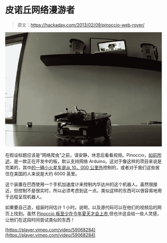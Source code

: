 # 皮诺丘网络漫游者

> 原文：<https://hackaday.com/2013/02/09/pinoccio-web-rover/>

[![web-rover](img/863581471ea1b5cfbfbe52ae7bd0bbc8.png)](http://hackaday.com/?attachment_id=94307)

在假设标题应该是“网络爬虫”之前，请安静，休息后看看视频。Pinoccio，[如前所述](http://hackaday.com/2013/01/26/pinoccio-an-ecosystem-for-the-internet-of-things/ "pinoccio")，是一款正在开发中的板，默认支持网络 Arduino。这对于像这样的项目来说是完美的，其中[的一辆小火星车是从 10，000 公里外](http://pinocc.io/examples/webrover/ "pinoccio webrover")控制的，或者对于我们这些居住在美国的人来说是大约 6000 英里。

这个装置在巴西使用一个手机加速度计来控制内华达州的这个机器人。虽然很接近，但控制不是很实时，所以必须考虑到这一点。类似这样的东西可以很容易地用于远程呈现机器人。

如果要自己造，组装时间估计 1 小时。说明，以及源代码可以在他们的视频后的网页上找到。虽然 [Pinoccio 板至少在今年夏天才会上市](http://www.indiegogo.com/pinoccio "pinoccio indiegogo"),但也许这会给一些人灵感，让他们在这段时间尝试类似的东西！

[https://player.vimeo.com/video/59068284](https://player.vimeo.com/video/59068284)